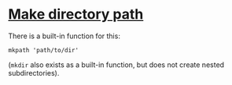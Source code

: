 [1]: http://rosettacode.org/wiki/Make_directory_path

# [Make directory path][1]

There is a built-in function for this:

```perl6
mkpath 'path/to/dir'
```


(`mkdir` also exists as a built-in function, but does not create nested subdirectories).